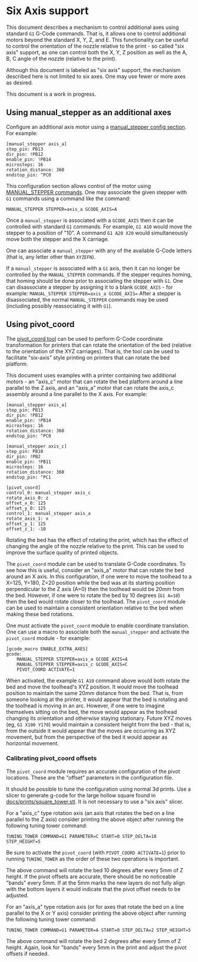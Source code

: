 # Six Axis support

This document describes a mechanism to control additional axes using
standard `G1` G-Code commands. That is, it allows one to control
additional motors beyond the standard X, Y, Z, and E. This
functionality can be useful to control the orientation of the nozzle
relative to the print - so called "six axis" support, as one can
control both the X, Y, Z position as well as the A, B, C angle of the
nozzle (relative to the print).

Although this document is labeled as "six axis" support, the mechanism
described here is not limited to six axes. One may use fewer or more
axes as desired.

This document is a work in progress.

## Using manual_stepper as an additional axes

Configure an additional axis motor using a
[manual_stepper config section](Config_Reference.md#manual_stepper).
For example:

```
[manual_stepper axis_a]
step_pin: PB13
dir_pin: !PB12
enable_pin: !PB14
microsteps: 16
rotation_distance: 360
endstop_pin: ^PC0
```

This configuration section allows control of the motor using
[MANUAL_STEPPER commands](G-Codes.md#manual_stepper). One may
associate the given stepper with `G1` commands using a command like
the command:

```
MANUAL_STEPPER STEPPER=axis_a GCODE_AXIS=A
```

Once a `manual_stepper` is associated with a `GCODE_AXIS` then it can
be controlled with standard `G1` commands. For example, `G1 A10` would
move the stepper to a position of "10". A command `G1 A20 X20` would
simultaneously move both the stepper and the X carriage.

One can associate a `manual_stepper` with any of the available G-Code
letters (that is, any letter other than `XYZEFN`).

If a `manual_stepper` is associated with a `G1` axis, then it can no
longer be controlled by the `MANUAL_STEPPER` commands. If the stepper
requires homing, that homing should be done prior to associating the
stepper with `G1`. One can disassociate a stepper by assigning it to a
blank `GCODE_AXIS` - for example:
`MANUAL_STEPPER STEPPER=axis_a GCODE_AXIS=`
After a stepper is disassociated, the normal `MANUAL_STEPPER` commands
may be used (including possibly reassociating it with `G1`).

## Using pivot_coord

The [pivot_coord tool](Config_Reference.md#pivot_coord) can be used to
perform G-Code coordinate transformation for printers that can rotate
the orientation of the bed (relative to the orientation of the XYZ
carriages). That is, the tool can be used to facilitate "six-axis"
style printing on printers that can rotate the bed platform.

This document uses examples with a printer containing two additional
motors - an "axis_c" motor that can rotate the bed platform around a
line parallel to the Z axis, and an "axis_a" motor that can rotate the
axis_c assembly around a line parallel to the X axis. For example:

```
[manual_stepper axis_a]
step_pin: PB13
dir_pin: !PB12
enable_pin: !PB14
microsteps: 16
rotation_distance: 360
endstop_pin: ^PC0

[manual_stepper axis_c]
step_pin: PB10
dir_pin: !PB2
enable_pin: !PB11
microsteps: 16
rotation_distance: 360
endstop_pin: ^PC1

[pivot_coord]
control_0: manual_stepper axis_c
rotate_axis_0: z
offset_x_0: 125
offset_y_0: 125
control_1: manual_stepper axis_a
rotate_axis_1: x
offset_y_1: 125
offset_z_1: -10
```

Rotating the bed has the effect of rotating the print, which has the
effect of changing the angle of the nozzle relative to the print. This
can be used to improve the surface quality of printed objects.

The `pivot_coord` module can be used to translate G-Code coordinates.
To see how this is useful, consider an "axis_a" motor that can rotate
the bed around an X axis. In this configuration, if one were to move
the toolhead to a X=125, Y=180, Z=20 position while the bed was at its
starting position perpendicular to the Z axis (A=0) then the toolhead
would be 20mm from the bed. However, if one were to rotate the bed by
10 degrees (`G1 A=10`) then the bed would rotate closer to the
toolhead. The `pivot_coord` module can be used to maintain a
consistent orientation relative to the bed when making these bed
rotations.

One must activate the `pivot_coord` module to enable coordinate
translation. One can use a macro to associate both the
`manual_stepper` and activate the `pivot_coord` module - for example:

```
[gcode_macro ENABLE_EXTRA_AXES]
gcode:
    MANUAL_STEPPER STEPPER=axis_a GCODE_AXIS=A
    MANUAL_STEPPER STEPPER=axis_c GCODE_AXIS=C
    PIVOT_COORD ACTIVATE=1
```

When activated, the example `G1 A10` command above would both rotate
the bed and move the toolhead's XYZ position. It would move the
toolhead position to maintain the same 20mm distance from the bed.
That is, from someone looking at the printer, it would appear that the
bed is rotating and the toolhead is moving in an arc. However, if one
were to imagine themselves sitting on the bed, the move would appear
as the toolhead changing its orientation and otherwise staying
stationary. Future XYZ moves (eg, `G1 X100 Y170`) would maintain a
consistent height from the bed - that is, from the outside it would
appear that the moves are occurring as XYZ movement, but from the
perspective of the bed it would appear as horizontal movement.

### Calibrating pivot_coord offsets

The `pivot_coord` module requires an accurate configuration of the
pivot locations. These are the "offset" parameters in the
configuration file.

It should be possible to tune the configuration using normal 3d
prints. Use a slicer to generate g-code for the large hollow square
found in [docs/prints/square_tower.stl](prints/square_tower.stl). It
is not necessary to use a "six axis" slicer.

For a "axis_c" type rotation axis (an axis that rotates the bed on a
line parallel to the Z axis) consider printing the above object after
running the following tuning tower command:

```
TUNING_TOWER COMMAND=G1 PARAMETER=C START=0 STEP_DELTA=10 STEP_HEIGHT=5
```

Be sure to activate the `pivot_coord` (with `PIVOT_COORD ACTIVATE=1`)
prior to running `TUNING_TOWER` as the order of these two operations
is important.

The above command will rotate the bed 10 degrees after every 5mm of Z
height. If the pivot offsets are accurate, there should be no
noticeable "bands" every 5mm. If at the 5mm marks the new layers do
not fully align with the bottom layers it would indicate that the
pivot offset needs to be adjusted.

For an "axis_a" type rotation axis (or for axes that rotate the bed on
a line parallel to the X or Y axis) consider printing the above object
after running the following tuning tower command:

```
TUNING_TOWER COMMAND=G1 PARAMETER=A START=0 STEP_DELTA=2 STEP_HEIGHT=5
```

The above command will rotate the bed 2 degrees after every 5mm of Z
height. Again, look for "bands" every 5mm in the print and adjust the
pivot offsets if needed.

